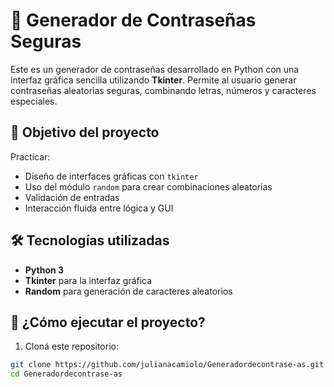 # 🔐 Generador de Contraseñas Seguras

Este es un generador de contraseñas desarrollado en Python con una interfaz gráfica sencilla utilizando **Tkinter**. Permite al usuario generar contraseñas aleatorias seguras, combinando letras, números y caracteres especiales.

## 🎯 Objetivo del proyecto

Practicar:
- Diseño de interfaces gráficas con `tkinter`
- Uso del módulo `random` para crear combinaciones aleatorias
- Validación de entradas
- Interacción fluida entre lógica y GUI

## 🛠️ Tecnologías utilizadas

- **Python 3**
- **Tkinter** para la interfaz gráfica
- **Random** para generación de caracteres aleatorios

## 🚀 ¿Cómo ejecutar el proyecto?

1. Cloná este repositorio:

```bash
git clone https://github.com/julianacamiolo/Generadordecontrase-as.git
cd Generadordecontrase-as
